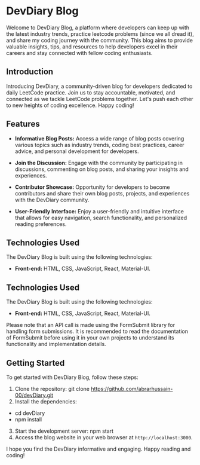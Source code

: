 # DevDiary Blog

Welcome to DevDiary Blog, a platform where developers can keep up with the latest industry trends, practice leetcode problems (since we all dread it), and share my coding journey with the community. This blog aims to provide valuable insights, tips, and resources to help developers excel in their careers and stay connected with fellow coding enthusiasts.

## Introduction

Introducing DevDiary, a community-driven blog for developers dedicated to daily LeetCode practice. Join us to stay accountable, motivated, and connected as we tackle LeetCode problems together. Let's push each other to new heights of coding excellence. Happy coding!

## Features

- **Informative Blog Posts:** Access a wide range of blog posts covering various topics such as industry trends, coding best practices, career advice, and personal development for developers.

- **Join the Discussion:** Engage with the community by participating in discussions, commenting on blog posts, and sharing your insights and experiences.

- **Contributor Showcase:** Opportunity for developers to become contributors and share their own blog posts, projects, and experiences with the DevDiary community.

- **User-Friendly Interface:** Enjoy a user-friendly and intuitive interface that allows for easy navigation, search functionality, and personalized reading preferences.

## Technologies Used

The DevDiary Blog is built using the following technologies:

- **Front-end:** HTML, CSS, JavaScript, React, Material-UI.

## Technologies Used

The DevDiary Blog is built using the following technologies:

- **Front-end:** HTML, CSS, JavaScript, React, Material-UI.
<!-- - **Back-end:** Node.js, Express.js. -->
<!-- - **Database:** MongoDB for storing blog posts, comments, and user data. -->

Please note that an API call is made using the FormSubmit library for handling form submissions. It is recommended to read the documentation of FormSubmit before using it in your own projects to understand its functionality and implementation details.

## Getting Started

To get started with DevDiary Blog, follow these steps:

1. Clone the repository: git clone https://github.com/abrarhussain-00/devDiary.git
2. Install the dependencies:
- cd devDiary
- npm install 
3. Start the development server: npm start
4. Access the blog website in your web browser at `http://localhost:3000`.

I hope you find the DevDiary informative and engaging. Happy reading and coding!

